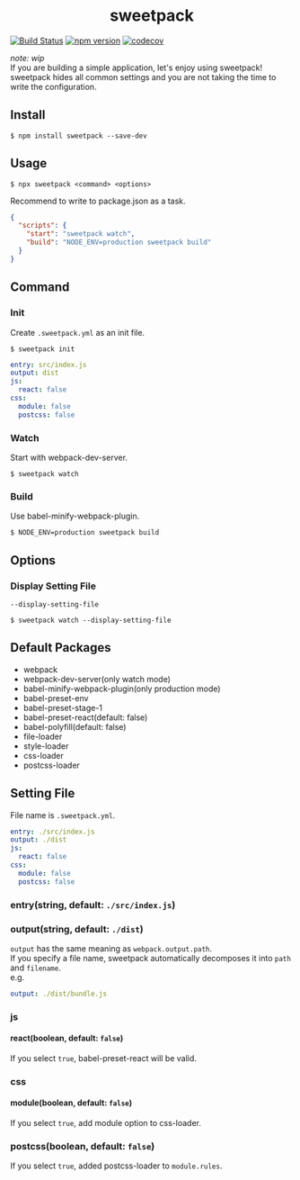 <div align="center">
  <h1>sweetpack</h1>
</div>

[![Build Status](https://travis-ci.org/abouthiroppy/sweetpack.svg)](https://travis-ci.org/abouthiroppy/sweetpack)
[![npm version](https://badge.fury.io/js/sweetpack.svg)](https://badge.fury.io/js/sweetpack)
[![codecov](https://codecov.io/gh/abouthiroppy/sweetpack/branch/master/graph/badge.svg)](https://codecov.io/gh/abouthiroppy/sweetpack)

*note: wip*  
If you are building a simple application, let's enjoy using sweetpack!  
sweetpack hides all common settings and you are not taking the time to write the configuration.

## Install
```
$ npm install sweetpack --save-dev
```

## Usage
```
$ npx sweetpack <command> <options>
```

Recommend to write to package.json as a task.

```json
{
  "scripts": {
    "start": "sweetpack watch",
    "build": "NODE_ENV=production sweetpack build"
  }
}
```

## Command
### Init
Create `.sweetpack.yml` as an init file.

```
$ sweetpack init
```

```yaml
entry: src/index.js
output: dist
js:
  react: false
css:
  module: false
  postcss: false
```

### Watch
Start with webpack-dev-server.
```
$ sweetpack watch
```

### Build
Use babel-minify-webpack-plugin.  
```
$ NODE_ENV=production sweetpack build
```

## Options
### Display Setting File
`--display-setting-file`

```
$ sweetpack watch --display-setting-file
```

## Default Packages
- webpack
- webpack-dev-server(only watch mode)
- babel-minify-webpack-plugin(only production mode)
- babel-preset-env
- babel-preset-stage-1
- babel-preset-react(default: false)
- babel-polyfill(default: false)
- file-loader
- style-loader
- css-loader
- postcss-loader

## Setting File
File name is `.sweetpack.yml`.

```yaml
entry: ./src/index.js
output: ./dist
js:
  react: false
css:
  module: false
  postcss: false
```

### entry(string, default: `./src/index.js`)
### output(string, default: `./dist`)
`output` has the same meaning as `webpack.output.path`.   
If you specify a file name, sweetpack automatically decomposes it into `path` and `filename`.   
e.g.
```yaml
output: ./dist/bundle.js
```

### js
#### react(boolean, default: `false`)
If you select `true`, babel-preset-react will be valid.

### css
#### module(boolean, default: `false`)
If you select `true`, add module option to css-loader.

### postcss(boolean, default: `false`)
If you select `true`, added postcss-loader to `module.rules`.

